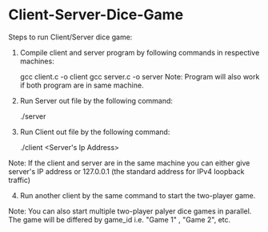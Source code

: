 # Client-Server-Dice-Game

Steps to run Client/Server dice game:

1) Compile client and server program by following commands in respective machines:

	gcc client.c -o client
	gcc server.c -o server
Note: Program will also work if both program are in same machine.

2) Run Server out file by the following command:

	./server

3) Run Client out file by the following command:

	./client <Server's Ip Address>

Note: If the client and server are in the same machine you can either give
server's IP address or 127.0.0.1 (the standard address for IPv4 loopback traffic)

4) Run another client by the same command to start the two-player game.

Note: You can also start multiple two-player palyer dice games in parallel. The game will be differed by game_id
i.e. "Game 1" , "Game 2", etc.
